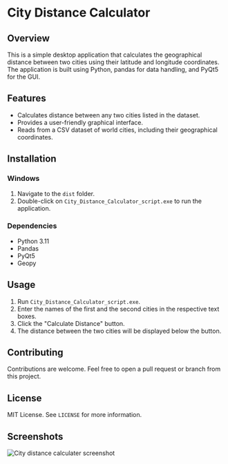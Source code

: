 # City Distance Calculator

## Overview
This is a simple desktop application that calculates the geographical distance between two cities using their latitude and longitude coordinates. The application is built using Python, pandas for data handling, and PyQt5 for the GUI.

## Features
- Calculates distance between any two cities listed in the dataset.
- Provides a user-friendly graphical interface.
- Reads from a CSV dataset of world cities, including their geographical coordinates.

## Installation

### Windows

1. Navigate to the `dist` folder.
2. Double-click on `City_Distance_Calculator_script.exe` to run the application.

### Dependencies
- Python 3.11
- Pandas
- PyQt5
- Geopy

## Usage

1. Run `City_Distance_Calculator_script.exe`.
2. Enter the names of the first and the second cities in the respective text boxes.
3. Click the "Calculate Distance" button.
4. The distance between the two cities will be displayed below the button.

## Contributing

Contributions are welcome. Feel free to open a pull request or branch from this project.

## License

MIT License. See `LICENSE` for more information.

## Screenshots
![City distance calculater screenshot](https://github.com/EmmettDemirhan/City_Distance/assets/100542582/6d28e380-2c9d-4b07-8d81-aa50d27f2bcd)


